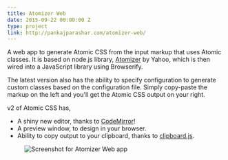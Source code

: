 ```yaml
---
title: Atomizer Web
date: 2015-09-22 00:00:00 Z
type: project
link: http://pankajparashar.com/atomizer-web/
---
```


A web app to generate Atomic CSS from the input markup that uses Atomic classes.
It is based on node.js library, [Atomizer](https://github.com/yahoo/atomizer) by Yahoo, which is then wired into
a JavaScript library using Browserify.

The latest version also has the ability to specify configuration to generate
custom classes based on the configuration file. Simply copy-paste the markup on the
left and you'll get the Atomic CSS output on your right.

v2 of Atomic CSS has,

- A shiny new editor, thanks to [CodeMirror](http://codemirror.net/)!  
- A preview window, to design in your browser.  
- Ability to copy output to your clipboard, thanks to [clipboard.js](https://clipboardjs.com).  

<figure>
    <img src="http://res.cloudinary.com/dw9fem4ki/image/upload/c_scale,w_800/v1457773327/Screen_Shot_2016-03-12_at_2.30.05_PM_imla7l.png" style="margin-bottom: -1.5em;" alt="Screenshot for Atomizer Web app">
</figure>
